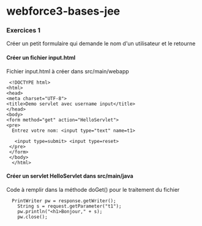 # webforce3-bases-jee

### Exercices 1

Créer un petit formulaire qui demande le nom d'un utilisateur et le retourne

#### Créer un fichier input.html

Fichier input.html à créer dans src/main/webapp



     <!DOCTYPE html>
    <html>
    <head>
    <meta charset="UTF-8">
    <title>Demo servlet avec username input</title>
    </head>
    <body>
    <form method="get" action="HelloServlet">
    <pre>
      Entrez votre nom: <input type="text" name=t1>

       <input type=submit> <input type=reset>
     </pre>
     </form>
     </body>
      </html>

#### Créer un servlet HelloServlet dans src/main/java

Code à remplir dans la méthode doGet() pour le traitement du fichier


      PrintWriter pw = response.getWriter();
		String s = request.getParameter("t1");
		pw.println("<h1>Bonjour," + s);
		pw.close();
          
          
          

